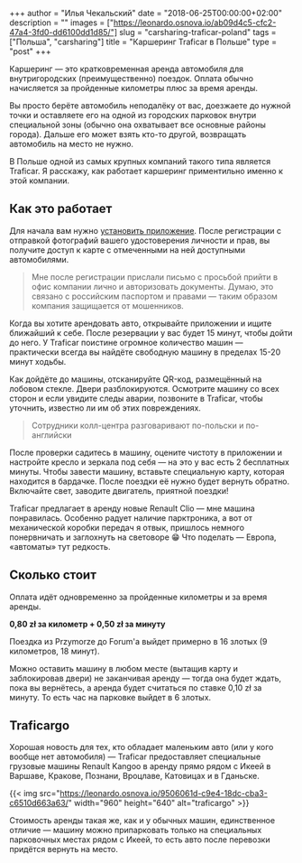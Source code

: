 +++
author = "Илья Чекальский"
date = "2018-06-25T00:00:00+02:00"
description = ""
images = ["https://leonardo.osnova.io/ab09d4c5-cfc2-47a4-3fd0-dd6100dd1d85/"]
slug = "carsharing-traficar-poland"
tags = ["Польша", "carsharing"]
title = "Каршеринг Traficar в Польше"
type = "post"
+++

Каршеринг — это кратковременная аренда автомобиля для внутригородских (преимущественно) поездок. Оплата обычно начисляется за пройденные километры плюс за время аренды.

Вы просто берёте автомобиль неподалёку от вас, доезжаете до нужной точки и оставляете его на одной из городских парковок внутри специальной зоны (обычно она охватывает все основные районы города). Дальше его может взять кто-то другой, возвращать автомобиль на место не нужно.

В Польше одной из самых крупных компаний такого типа является Traficar. Я расскажу, как работает каршеринг приментильно именно к этой компании.

## Как это работает

Для начала вам нужно [установить приложение](https://www.traficar.pl/home). После регистрации с отправкой фотографий вашего удостоверения личности и прав, вы получите доступ к карте с отмеченными на ней доступными автомобилями.

> Мне после регистрации прислали письмо с просьбой прийти в офис компании лично и авторизовать документы. Думаю, это связано с российским паспортом и правами — таким образом компания защищается от мошенников.

Когда вы хотите арендовать авто, открывайте приложении и ищите ближайший к себе. После резервации у вас будет 15 минут, чтобы дойти до него. У Traficar поистине огромное количество машин — практически всегда вы найдёте свободную машину в пределах 15-20 минут ходьбы.

Как дойдёте до машины, отсканируйте QR-код, размещённый на лобовом стекле. Двери разблокируются. Осмотрите машину со всех сторон и если увидите следы аварии, позвоните в Traficar, чтобы уточнить, известно ли им об этих повреждениях.

> Сотрудники колл-центра разговаривают по-польски и по-английски

После проверки садитесь в машину, оцените чистоту в приложении и настройте кресло и зеркала под себя — на это у вас есть 2 бесплатных минуты. Чтобы завести машину, вставьте специальную карту, которая находится в бардачке. После поездки её нужно будет вернуть обратно. Включайте свет, заводите двигатель, приятной поездки!

Traficar предлагает в аренду новые Renault Clio — мне машина понравилась. Особенно радует наличие парктроника, а вот от механической коробки передач я отвык, пришлось немного понервничать и заглохнуть на световоре 😁 Что поделать — Европа, «автоматы» тут редкость.

## Сколько стоит

Оплата идёт одновременно за пройденные километры и за время аренды.

**0,80 zł за километр + 0,50 zł за минуту**

Поездка из Przymorze до Forum'a выйдет примерно в 16 злотых (9 километров, 18 минут).

Можно оставить машину в любом месте (вытащив карту и заблокировав двери) не заканчивая аренду — тогда она будет ждать, пока вы вернётесь, а аренда будет считаться по ставке 0,10 zł за минуту. То есть час на парковке выйдет в 6 злотых.

## Traficargo

Хорошая новость для тех, кто обладает маленьким авто (или у кого вообще нет автомобиля) — Traficar предоставляет специальные грузовые машины Renault Kangoo в аренду прямо рядом с Икеей в Варшаве, Кракове, Познани, Вроцлаве, Катовицах и в Гданьске.

{{< img src="https://leonardo.osnova.io/9506061d-c9e4-18dc-cba3-c6510d663a63/" width="960" height="640" alt="traficargo" >}}

Стоимость аренды такая же, как и у обычных машин, единственное отличие — машину можно припарковать только на специальных парковочных местах рядом с Икеей, то есть авто после перевозки придётся вернуть на место.